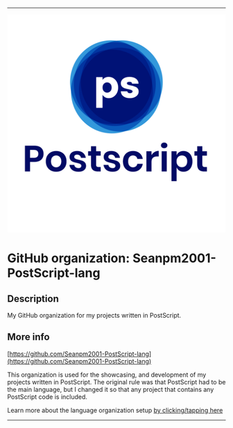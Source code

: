 
***

![PostScript_Logo.png failed to load. The file may be missing or corrupt. Check the file path for errors first.](/AdditionalInfo/1/Seanpm2001-PostScript-lang/PostScript_Logo.png)

# GitHub organization: Seanpm2001-PostScript-lang

## Description

My GitHub organization for my projects written in PostScript.

## More info

[https://github.com/Seanpm2001-PostScript-lang](https://github.com/Seanpm2001-PostScript-lang)

This organization is used for the showcasing, and development of my projects written in PostScript. The original rule was that PostScript had to be the main language, but I changed it so that any project that contains any PostScript code is included.

Learn more about the language organization setup [by clicking/tapping here](/AdditionalInfo/LanguageOrgs/README.md)

***
